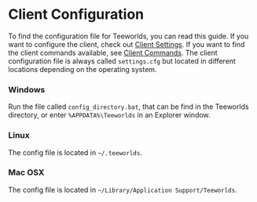 # Client Configuration

To find the configuration file for Teeworlds, you can read this guide. If you want to configure the client, check out [Client Settings](client_settings.md). If you want to find the client commands available, see [Client Commands](client_commands.md). The client configuration file is always called `settings.cfg` but located in different locations depending on the operating system.

### Windows

Run the file called `config_directory.bat`, that can be find in the Teeworlds directory, or enter `%APPDATA%\Teeworlds` in an Explorer window.

### Linux

The config file is located in `~/.teeworlds`.

### Mac OSX

The config file is located in `~/Library/Application Support/Teeworlds`.
